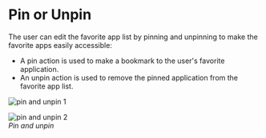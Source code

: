 # Pin or Unpin

The user can edit the favorite app list by pinning and unpinning to make the favorite apps easily accessible:

-   A pin action is used to make a bookmark to the user's favorite application.
-   An unpin action is used to remove the pinned application from the favorite app list.



![pin and unpin 1](media/pt_17_pin_and_unpin_1_re-850x478.png)

![pin and unpin 2](media/pt_17_pin_and_unpin_2_re-850x478.png)  
*Pin and unpin*
